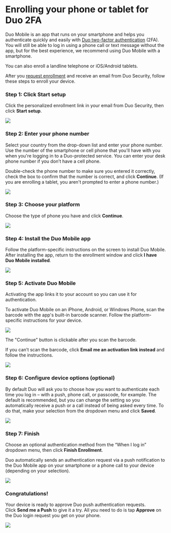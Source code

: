 # Enrolling your phone or tablet for Duo 2FA

Duo Mobile is an app that runs on your smartphone and helps you
authenticate quickly and easily with [Duo two-factor
authentication](file:////display/RC/Authenticating+with+Duo) (2FA). You
will still be able to log in using a phone call or text message without
the app, but for the best experience, we recommend using Duo Mobile with
a smartphone.

You can also enroll a landline telephone or iOS/Android tablets.

After you [request enrollment](file:////display/RC/Authenticating+with+Duo) and receive an
email from Duo Security, follow these steps to enroll your device.

### Step 1: Click Start setup

Click the personalized enrollment link in your email from Duo Security,
then click **Start setup**.

![](media/step1.png)

### Step 2: Enter your phone number

Select your country from the drop-down list and enter your phone number.
Use the number of the smartphone or cell phone that you'll have with you
when you're logging in to a Duo-protected service. You can enter your
desk phone number if you don’t have a cell phone.

Double-check the phone number to make sure you entered it correctly,
check the box to confirm that the number is correct, and
click **Continue**. (If you are enrolling a tablet, you aren't prompted
to enter a phone number.)

![](media/step2.png)

### Step 3: Choose your platform

Choose the type of phone you have and click **Continue**.

![](media/step3.png)

### Step 4: Install the Duo Mobile app

Follow the platform-specific instructions on the screen to install Duo
Mobile. After installing the app, return to the enrollment window and
click **I have Duo Mobile installed**.

![](media/step4.png)

### Step 5: Activate Duo Mobile

Activating the app links it to your account so you can use it for
authentication.

To activate Duo Mobile on an iPhone, Android, or Windows Phone, scan the
barcode with the app's built-in barcode scanner. Follow the
platform-specific instructions for your device.

![](media/step5-1.png)

The "Continue" button is clickable after you scan the barcode.

If you can’t scan the barcode, click **Email me an activation link
instead** and follow the instructions.

![](media/step5-2.png)

### Step 6: Configure device options (optional)

By default Duo will ask you to choose how you want to authenticate each
time you log in – with a push, phone call, or passcode, for example. The
default is recommended, but you can change the setting so you
automatically receive a push or a call instead of being asked every
time. To do that, make your selection from the dropdown menu and
click **Saved**.

![](media/step6.png)

### Step 7: Finish

Choose an optional authentication method from the “When I log in”
dropdown menu, then click **Finish Enrollment**.

Duo automatically sends an authentication request via a push
notification to the Duo Mobile app on your smartphone or a phone call to
your device (depending on your selection).

![](media/step7.png)

### Congratulations!

Your device is ready to approve Duo push authentication requests.
Click **Send me a Push** to give it a try. All you need to do is
tap **Approve** on the Duo login request you get on your phone.

![](media/step8.png)
